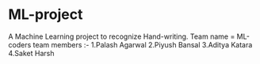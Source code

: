# ML-project
A Machine Learning project to recognize Hand-writing.
Team name = ML-coders
team members :-
1.Palash Agarwal
2.Piyush Bansal
3.Aditya Katara
4.Saket Harsh
